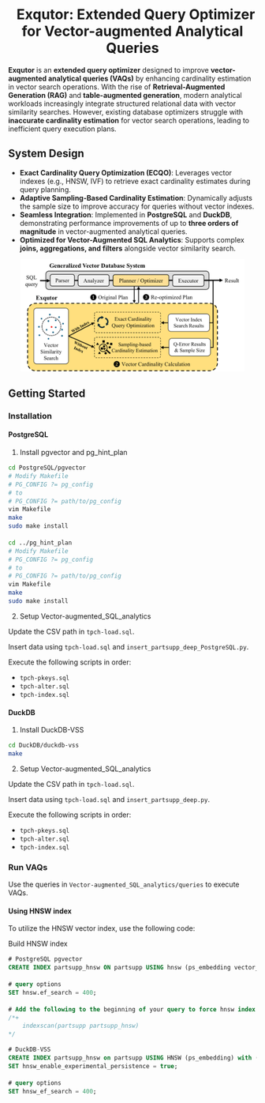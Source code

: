 <div align="center">
  <h1>
    &nbsp; Exqutor: Extended Query Optimizer for Vector-augmented Analytical Queries
  </h1>
</div>

**Exqutor** is an **extended query optimizer** designed to improve **vector-augmented analytical queries (VAQs)** by enhancing cardinality estimation in vector search operations. With the rise of **Retrieval-Augmented Generation (RAG)** and **table-augmented generation**, modern analytical workloads increasingly integrate structured relational data with vector similarity searches. However, existing database optimizers struggle with **inaccurate cardinality estimation** for vector search operations, leading to inefficient query execution plans.

## System Design
- **Exact Cardinality Query Optimization (ECQO)**: Leverages vector indexes (e.g., HNSW, IVF) to retrieve exact cardinality estimates during query planning.
- **Adaptive Sampling-Based Cardinality Estimation**: Dynamically adjusts the sample size to improve accuracy for queries without vector indexes.
- **Seamless Integration**: Implemented in **PostgreSQL** and **DuckDB**, demonstrating performance improvements of up to **three orders of magnitude** in vector-augmented analytical queries.
- **Optimized for Vector-Augmented SQL Analytics**: Supports complex **joins, aggregations, and filters** alongside vector similarity search.

<div align="center">
  <img src="figure/exqutor.png" alt="Exqutor Design" width="90%">
</div>

## Getting Started

### Installation

#### PostgreSQL

1. Install pgvector and pg_hint_plan
```sh
cd PostgreSQL/pgvector
# Modify Makefile
# PG_CONFIG ?= pg_config
# to 
# PG_CONFIG ?= path/to/pg_config
vim Makefile
make 
sudo make install

cd ../pg_hint_plan
# Modify Makefile
# PG_CONFIG ?= pg_config
# to 
# PG_CONFIG ?= path/to/pg_config
vim Makefile
make 
sudo make install
```

2. Setup Vector-augmented_SQL_analytics

Update the CSV path in `tpch-load.sql`.

Insert data using `tpch-load.sql` and `insert_partsupp_deep_PostgreSQL.py`.

Execute the following scripts in order:
- `tpch-pkeys.sql`
- `tpch-alter.sql`
- `tpch-index.sql`

#### DuckDB

1. Install DuckDB-VSS
```sh
cd DuckDB/duckdb-vss
make
```

2. Setup Vector-augmented_SQL_analytics

Update the CSV path in `tpch-load.sql`.

Insert data using `tpch-load.sql` and `insert_partsupp_deep.py`.

Execute the following scripts in order:
- `tpch-pkeys.sql`
- `tpch-alter.sql`
- `tpch-index.sql`

### Run VAQs

Use the queries in `Vector-augmented_SQL_analytics/queries` to execute VAQs.

#### Using HNSW index

To utilize the HNSW vector index, use the following code:

Build HNSW index

```sql
# PostgreSQL pgvector
CREATE INDEX partsupp_hnsw ON partsupp USING hnsw (ps_embedding vector_l2_ops) WITH (m = 16, ef_construction = 128);

# query options
SET hnsw.ef_search = 400;

# Add the following to the beginning of your query to force hnsw index search
/*+
    indexscan(partsupp partsupp_hnsw)
*/
```

```sql
# DuckDB-VSS
CREATE INDEX partsupp_hnsw on partsupp USING HNSW (ps_embedding) with (metric = 'l2sq');
SET hnsw_enable_experimental_persistence = true;

# query options
SET hnsw_ef_search = 400;
```
